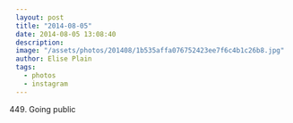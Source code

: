 ```yaml
---
layout: post
title: "2014-08-05"
date: 2014-08-05 13:08:40
description: 
image: "/assets/photos/201408/1b535affa076752423ee7f6c4b1c26b8.jpg"
author: Elise Plain
tags: 
  - photos
  - instagram
---
```


449. Going public
<p></p>
